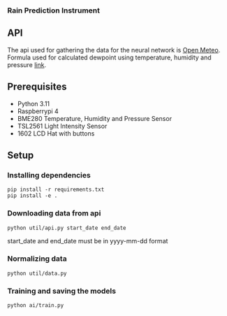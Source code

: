 ### Rain Prediction Instrument

## API
The api used for gathering the data for the neural network is [Open Meteo](https://open-meteo.com/).
</br>
Formula used for calculated dewpoint using temperature, humidity and pressure [link](https://en.wikipedia.org/wiki/Dew_point#Calculating_the_dew_point).
## Prerequisites
- Python 3.11 </br>
- Raspberrypi 4
- BME280 Temperature, Humidity and Pressure Sensor
- TSL2561 Light Intensity Sensor
- 1602 LCD Hat with buttons
## Setup
### Installing dependencies
```shell script
pip install -r requirements.txt
pip install -e .
```
### Downloading data from api
```shell script
python util/api.py start_date end_date
```
start_date and end_date must be in yyyy-mm-dd format
### Normalizing data
```shell script
python util/data.py
```
### Training and saving the models
```shell script
python ai/train.py
```
